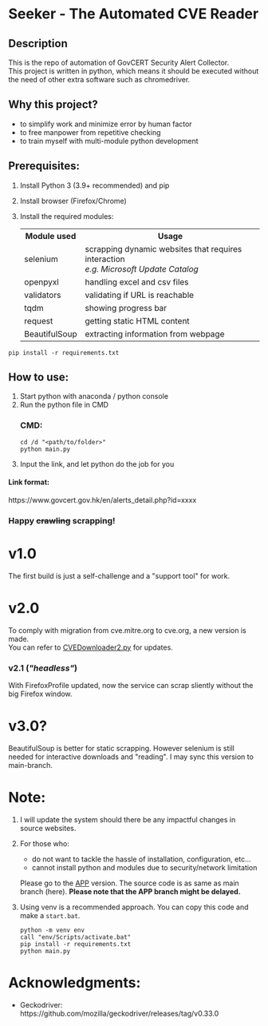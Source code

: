 <h1>Seeker - The Automated CVE Reader</h1>
<h2>Description</h2>
<p>This is the repo of automation of GovCERT Security Alert Collector. <br>This project is written in python, which means it should be executed without the need of other extra software such as chromedriver.</p>
<h2>Why this project?</h2>
<ul>
  <li>to simplify work and minimize error by human factor</li>
  <li>to free manpower from repetitive checking</li>
  <li>to train myself with multi-module python development</li>
</ul>

<h2>Prerequisites:</h2>
<ol>
  <li>
    <p>Install Python 3 (3.9+ recommended) and pip</p>
  </li>
  <li>
    <p>Install browser (Firefox/Chrome)</p>
  </li>
  <li>
    <p>Install the required modules:</p>
    <table>
      <tr>
        <th>Module used</th>
        <th>Usage</th>
      </tr>
      <tr>
        <td>selenium</td>
        <td>scrapping dynamic websites that requires interaction<br><i>e.g. Microsoft Update Catalog</i></td>
      </tr>
      <tr>
        <td>openpyxl</td>
        <td>handling excel and csv files</td>
      </tr>
      <tr>
        <td>validators</td>
        <td>validating if URL is reachable</td>
      </tr>
      <tr>
        <td>tqdm</td>
        <td>showing progress bar</td>
      </tr>
      <tr>
        <td>request</td>
        <td>getting static HTML content</td>
      </tr>
      <tr>
        <td>BeautifulSoup</td>
        <td>extracting information from webpage</td>
      </tr>
    </table>   
  </li>
</ol>

```
pip install -r requirements.txt
```

<h2>How to use:</h2>
<ol>
  <li>Start python with anaconda / python console</li>
  <li>Run the python file in CMD</li>
<h3>CMD:</h3>

```console
cd /d "<path/to/folder>"
python main.py
```

  <li>Input the link, and let python do the job for you</li>
</ol>
<h4>Link format:</h4> 
<p>https://www.govcert.gov.hk/en/alerts_detail.php?id=xxxx</p>
<h3>Happy <s>crawling</s> scrapping!</h3>

<h1>v1.0</h1>
<p>The first build is just a self-challenge and a "support tool" for work.</p>

<h1>v2.0</h1>
<p>To comply with migration from cve.mitre.org to cve.org, a new version is made. <br>
You can refer to <a href="/blob/main/modules/CVEDownloader2.py">CVEDownloader2.py</a> for updates.</p>


<h3>v2.1 (<i>"headless"</i>)</h3>
<p>With FirefoxProfile updated, now the service can scrap sliently without the big Firefox window.</p>

<h1>v3.0?</h1>
<p>BeautifulSoup is better for static scrapping. However selenium is still needed for interactive downloads and "reading".
I may sync this version to main-branch.</p>


<h1>Note:</h1>
<ol>
  <li>
    <p>I will update the system should there be any impactful changes in source websites.</p>
  </li>
  <li>
    <p>For those who:
      <ul>
        <li>do not want to tackle the hassle of installation, configuration, etc...</li>
        <li>cannot install python and modules due to security/network limitation</li>
      </ul>
      <p>Please go to the <a href="https://github.com/wlchungad/CVEseeker/tree/APP-development">APP</a> version. The source code is as same as main branch (here). <b>Please note that the APP branch might be delayed.</b> </p>
    </p>
  </li>
  <li>
    <p>Using venv is a recommended approach. You can copy this code and make a <code>start.bat</code>.</p>

```
python -m venv env
call "env/Scripts/activate.bat"
pip install -r requirements.txt
python main.py
```
  </li>
</ol>

<h1>Acknowledgments:</h1>
<ul>
  <li>
    Geckodriver: <a>https://github.com/mozilla/geckodriver/releases/tag/v0.33.0</a>
  </li>
</ul>